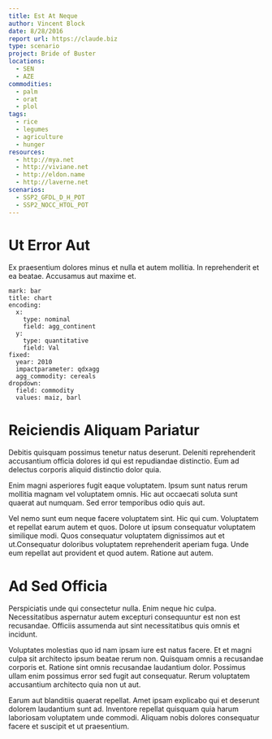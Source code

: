 ```yaml
---
title: Est At Neque
author: Vincent Block
date: 8/28/2016
report url: https://claude.biz
type: scenario
project: Bride of Buster
locations:
  - SEN
  - AZE
commodities:
  - palm
  - orat
  - plol
tags:
  - rice
  - legumes
  - agriculture
  - hunger
resources:
  - http://mya.net
  - http://viviane.net
  - http://eldon.name
  - http://laverne.net
scenarios:
  - SSP2_GFDL_D_H_POT
  - SSP2_NOCC_HTOL_POT
---
```

# Ut Error Aut
Ex praesentium dolores minus et nulla et autem mollitia. In reprehenderit et ea beatae. Accusamus aut maxime et.

```vis
mark: bar
title: chart
encoding:
  x:
    type: nominal
    field: agg_continent
  y:
    type: quantitative
    field: Val
fixed:
  year: 2010
  impactparameter: qdxagg
  agg_commodity: cereals
dropdown:
  field: commodity
  values: maiz, barl
```

# Reiciendis Aliquam Pariatur
Debitis quisquam possimus tenetur natus deserunt. Deleniti reprehenderit accusantium officia dolores id qui est repudiandae distinctio. Eum ad delectus corporis aliquid distinctio dolor quia.
 Enim magni asperiores fugit eaque voluptatem. Ipsum sunt natus rerum mollitia magnam vel voluptatem omnis. Hic aut occaecati soluta sunt quaerat aut numquam. Sed error temporibus odio quis aut.
 Vel nemo sunt eum neque facere voluptatem sint. Hic qui cum. Voluptatem et repellat earum autem et quos. Dolore ut ipsum consequatur voluptatem similique modi. Quos consequatur voluptatem dignissimos aut et ut.Consequatur doloribus voluptatem reprehenderit aperiam fuga. Unde eum repellat aut provident et quod autem. Ratione aut autem.

# Ad Sed Officia
Perspiciatis unde qui consectetur nulla. Enim neque hic culpa. Necessitatibus aspernatur autem excepturi consequuntur est non est recusandae. Officiis assumenda aut sint necessitatibus quis omnis et incidunt.
 Voluptates molestias quo id nam ipsam iure est natus facere. Et et magni culpa sit architecto ipsum beatae rerum non. Quisquam omnis a recusandae corporis et. Ratione sint omnis recusandae laudantium dolor. Possimus ullam enim possimus error sed fugit aut consequatur. Rerum voluptatem accusantium architecto quia non ut aut.
 Earum aut blanditiis quaerat repellat. Amet ipsam explicabo qui et deserunt dolorem laudantium sunt ad. Inventore repellat quisquam quia harum laboriosam voluptatem unde commodi. Aliquam nobis dolores consequatur facere et suscipit et ut praesentium.
